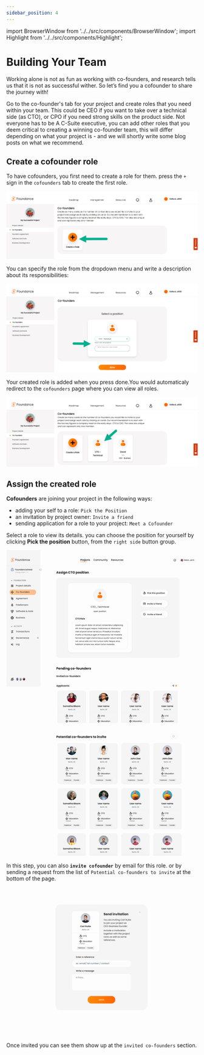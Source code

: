 ```yaml
---
sidebar_position: 4
---
```


import BrowserWindow from '../../src/components/BrowserWindow';
import Highlight from '../../src/components/Highlight';

# Building Your Team

Working alone is not as fun as working with co-founders, and research tells us that it is not as successful wither. So let’s find you a cofounder to share the journey with!

Go to the co-founder's tab for your project and create roles that you need within your team. This could be CEO if you want to take over a technical side (as CTO), or CPO if you need strong skills on the product side. Not everyone has to be A C-Suite executive, you can add other roles that you deem critical to creating a winning co-founder team, this will differ depending on what your project is - and we will shortly write some blog posts on what we recommend.

## Create a cofounder role

To have cofounders, you first need to create a role for them. press the `+` sign in the `cofounders` tab to create the first role.
<BrowserWindow url="https://app.foundance.org/dashboard/roadmap/founders/[project-id]">

![Add Cofounder Role](/img/4-add-cofounder-role.jpg "Add Cofounder Role")
</BrowserWindow>

You can specify the role from the dropdown menu and write a description about its responsibilities:
<BrowserWindow url="https://app.foundance.org/dashboard/roadmap/founders/[project-id]/create-role">

![Cofounder Details Form](/img/4-cofounder-details-form.jpg "Cofounder Details Form")
</BrowserWindow>

Your created role is added when you press <Highlight>done</Highlight>.You would automaticaly redirect to the `cofounders` page where you can view all roles.

<BrowserWindow url="https://app.foundance.org/dashboard/roadmap/founders/[project-id]">

![Cofounder Added](/img/4-cofounder-role-added.jpg "Cofounder Added")
</BrowserWindow>

## Assign the created role

**Cofounders** are joining your project in the following ways:

- adding your self to a role: `Pick the Position`
- an invitation by project owner: `Invite a friend`
- sending application for a role to your project: `Meet a Cofounder`

Select a role to view its details. you can choose the position for yourself by clicking **Pick the position** button, from the `right side` button group.

<BrowserWindow url="https://app.testnet.foundance.org/dashboard/roadmap/founders/[project-id]/[role-id]">

![Role Assignment](/img/4-project-role.png "Role Assignment")
</BrowserWindow>

In this step, you can also **`invite cofounder`** by email for this role. or by sending a request from the list of `Potential co-founders to invite` at the bottom of the page.

<BrowserWindow url="https://app.testnet.foundance.org/dashboard/roadmap/founders/[project-id]/[role-id]">

![Send Invitation](/img/4-send-invitation.png "Send Invitation")
</BrowserWindow>

Once invited you can see them show up at the `invited co-founders` section.
